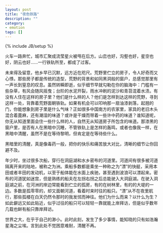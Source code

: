 ```yaml
---
layout: post
title: "夜色铁路"
description: ""
category: 
- emotion
tags: []
---
```

{% include JB/setup %}

火车一路奔忙，城市汇聚成流莹星火被甩在后方。山峦也好，沟壑也好，星空也好，阴云也好……一行铁轨所至，都成了过客。

未来得及留意，他乡早已沉默，远方近在咫尺。荒野里伫立的房子，令人好奇而又心悸。那些房子都是传统的造型，荒野的背景和如同黑洞般的窗户，总感觉那里有一声长到窒息的叹息。虽然转瞬即逝，似乎细节早就勾勒在你的脑海中：门槛有一些杂草，有风会随风摇曳；台阶的水泥开裂，雨水冲刷的泥沙和青苔混着水渍。有没有人住在这样的房子里？他们是什么样的人？他们是怎样到达这样的荒野，寻到这样一处，背靠着荒野面朝铁轨。如果有机会可以叩响那一扇油漆剥落，起翘的门，你能想象到房子里是什么气味？正如很多中国南方的农家里，家具的老旧木头混合着蓖麻，还有潮湿的味道？或许是干燥而带着一些许中药的味道？谁知道呢，你无从知道里面会住一些什么样的人，自然无从知道房子所包含的味道。那漆黑的窗户里，是否有人在黑暗中沉睡，不管铁轨上是怎样的轰鸣，或者也像我一样，在黑暗中清醒，虽然不是在等待黎明，但肯定是在等待些什么。

黑暗里的清醒，真是像毒药一般，把你的快乐和痛苦放大对比，清晰的细节让你回避不及。

年少时，坐过很多次船，穿行在洞庭湖和水乡密布的河道里。河道间有很多被河道隔离开来的陆地，被称之为洲。乘船多数都是乘坐一种称之为“漂”的快艇，采用本田或者丰田的发动机，以至于船体能在水面上疾驰，甚至遇到波浪可以漂起来。密布的河道犹如迷宫，但是熟练的船夫在左拐右拐之后总能驶入大洞庭湖。在驶入洞庭湖之前，在河洲的岸边常能看到伫立的孤房，有的在树林里，有的的大堤的一边。多数是孤零零的，却又面朝河道，看着时来时往的船只。“漂”从不在夜里航行，那些孤楼在白天仍然令那时的我发怵而神往。他们为什么而来？以什么为生？如此僻远又如此贴近，似乎过往的船只可以轻轻一靠就能上岸拜访，但是似乎数年几载也鲜有船只靠岸拜访。

世界之大，在乎于自己的渺小。此时此刻，发生了多少事情，能知晓的只有如浩瀚星海之尘埃。言到此处不觉困意难耐，清醒不再。


